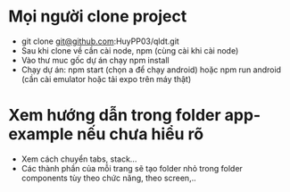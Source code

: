 # Mọi người clone project
- git clone git@github.com:HuyPP03/qldt.git
- Sau khi clone về cần cài node, npm (cùng cài khi cài node)
- Vào thư muc gốc dự án chạy npm install
- Chạy dự án: npm start (chọn a để chạy android) hoặc npm run android (cần cài emulator hoặc tải expo trên máy thật)
# Xem hướng dẫn trong folder app-example nếu chưa hiểu rõ
- Xem cách chuyển tabs, stack...
- Các thành phần của mỗi trang sẽ tạo folder nhỏ trong folder components tùy theo chức năng, theo screen,..
